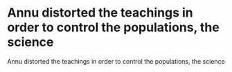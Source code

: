 # Annu distorted the teachings in order to control the populations, the science

Annu distorted the teachings in order to control the populations, the science